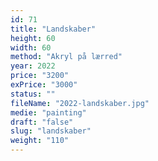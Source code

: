 ```yaml
---
id: 71
title: "Landskaber"
height: 60
width: 60
method: "Akryl på lærred"
year: 2022
price: "3200"
exPrice: "3000"
status: ""
fileName: "2022-landskaber.jpg"
medie: "painting"
draft: "false"
slug: "landskaber"
weight: "110"
---
```

